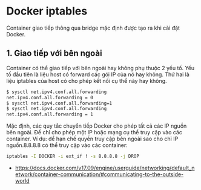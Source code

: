 # Docker iptables
Container giao tiếp thông qua bridge mặc định được tạo ra khi cài đặt Docker.

## 1. Giao tiếp với bên ngoài
Container có thể giao tiếp với bên ngoài hay không phụ thuộc 2 yếu tố. Yếu tố đầu tiên là liệu host có forward các gói IP của nó hay không. Thứ hai là liệu iptables của host có cho phép kết nối cụ thể này hay không.

```sh
$ sysctl net.ipv4.conf.all.forwarding
net.ipv4.conf.all.forwarding = 0
$ sysctl net.ipv4.conf.all.forwarding=1
$ sysctl net.ipv4.conf.all.forwarding
net.ipv4.conf.all.forwarding = 1
```

Mặc định, các quy tắc chuyển tiếp Docker cho phép tất cả các IP nguồn bên ngoài. Để chỉ cho phép một IP hoặc mạng cụ thể truy cập vào các container. 
Ví dụ: để hạn chế quyền truy cập bên ngoài sao cho chỉ IP nguồn.8.8.8.8 có thể truy cập vào các container:
```sh
iptables -I DOCKER -i ext_if ! -s 8.8.8.8 -j DROP
```


- https://docs.docker.com/v17.09/engine/userguide/networking/default_network/container-communication/#communicating-to-the-outside-world
